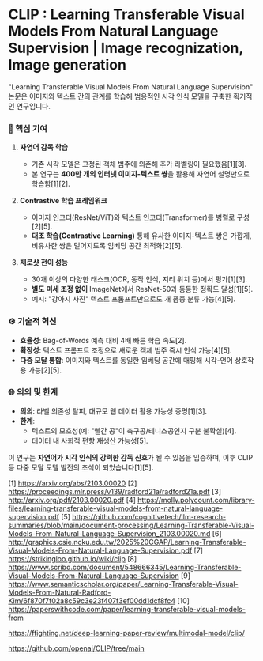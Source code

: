 # CLIP : Learning Transferable Visual Models From Natural Language Supervision | Image recognization, Image generation
"Learning Transferable Visual Models From Natural Language Supervision" 논문은 이미지와 텍스트 간의 관계를 학습해 범용적인 시각 인식 모델을 구축한 획기적인 연구입니다.

### 📌 핵심 기여  
1. **자연어 감독 학습**  
   - 기존 시각 모델은 고정된 객체 범주에 의존해 추가 라벨링이 필요했음[1][3].  
   - 본 연구는 **400만 개의 인터넷 이미지-텍스트 쌍**을 활용해 자연어 설명만으로 학습함[1][2].  

2. **Contrastive 학습 프레임워크**  
   - 이미지 인코더(ResNet/ViT)와 텍스트 인코더(Transformer)를 병렬로 구성[2][5].  
   - **대조 학습(Contrastive Learning)** 통해 유사한 이미지-텍스트 쌍은 가깝게, 비유사한 쌍은 멀어지도록 임베딩 공간 최적화[2][5].  

3. **제로샷 전이 성능**  
   - 30개 이상의 다양한 태스크(OCR, 동작 인식, 지리 위치 등)에서 평가[1][3].  
   - **별도 미세 조정 없이** ImageNet에서 ResNet-50과 동등한 정확도 달성[1][5].  
   - 예시: "강아지 사진" 텍스트 프롬프트만으로도 개 품종 분류 가능[4][5].  

### ⚙️ 기술적 혁신  
- **효율성**: Bag-of-Words 예측 대비 4배 빠른 학습 속도[2].  
- **확장성**: 텍스트 프롬프트 조정으로 새로운 객체 범주 즉시 인식 가능[4][5].  
- **다중 모달 통합**: 이미지와 텍스트를 동일한 임베딩 공간에 매핑해 시각-언어 상호작용 가능[2][5].  

### 🌐 의의 및 한계  
- **의의**: 라벨 의존성 탈피, 대규모 웹 데이터 활용 가능성 증명[1][3].  
- **한계**:  
  - 텍스트의 모호성(예: "빨간 공"이 축구공/테니스공인지 구분 불확실)[4].  
  - 데이터 내 사회적 편향 재생산 가능성[5].  

이 연구는 **자연어가 시각 인식의 강력한 감독 신호**가 될 수 있음을 입증하며, 이후 CLIP 등 다중 모달 모델 발전의 초석이 되었습니다[1][5].

[1] https://arxiv.org/abs/2103.00020
[2] https://proceedings.mlr.press/v139/radford21a/radford21a.pdf
[3] http://arxiv.org/pdf/2103.00020.pdf
[4] https://molly.polycount.com/library-files/learning-transferable-visual-models-from-natural-language-supervision.pdf
[5] https://github.com/cognitivetech/llm-research-summaries/blob/main/document-processing/Learning-Transferable-Visual-Models-From-Natural-Language-Supervision_2103.00020.md
[6] http://graphics.csie.ncku.edu.tw/2025%20CGAP/Learning-Transferable-Visual-Models-From-Natural-Language-Supervision.pdf
[7] https://strikingloo.github.io/wiki/clip
[8] https://www.scribd.com/document/548666345/Learning-Transferable-Visual-Models-From-Natural-Language-Supervision
[9] https://www.semanticscholar.org/paper/Learning-Transferable-Visual-Models-From-Natural-Radford-Kim/6f870f7f02a8c59c3e23f407f3ef00dd1dcf8fc4
[10] https://paperswithcode.com/paper/learning-transferable-visual-models-from

https://ffighting.net/deep-learning-paper-review/multimodal-model/clip/

https://github.com/openai/CLIP/tree/main
